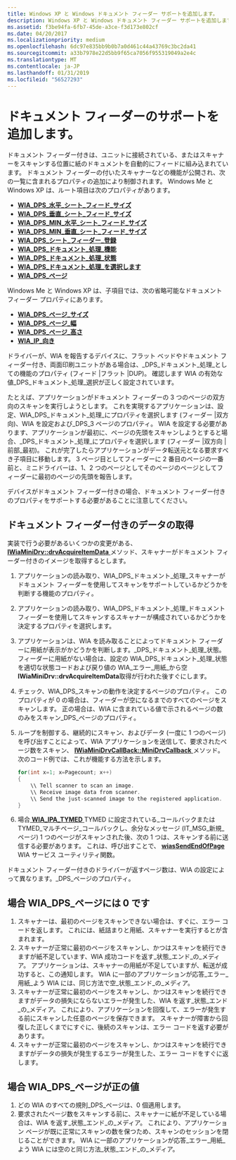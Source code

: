```yaml
---
title: Windows XP と Windows ドキュメント フィーダー サポートを追加します。
description: Windows XP と Windows ドキュメント フィーダー サポートを追加します。
ms.assetid: f3be94fa-6fb7-45de-a3ce-f3d173e802cf
ms.date: 04/20/2017
ms.localizationpriority: medium
ms.openlocfilehash: 6dc97e835bb9b0b7a0d461c44a43769c3bc2da41
ms.sourcegitcommit: a33b7978e22d5bb9f65ca7056f955319049a2e4c
ms.translationtype: MT
ms.contentlocale: ja-JP
ms.lasthandoff: 01/31/2019
ms.locfileid: "56527293"
---
```

# <a name="adding-document-feeder-support"></a>ドキュメント フィーダーのサポートを追加します。

ドキュメント フィーダー付きは、ユニットに接続されている、またはスキャナーをスキャンする位置に紙のドキュメントを自動的にフィードに組み込まれています。 ドキュメント フィーダーの付いたスキャナーなどの機能が公開され、次の一覧に含まれるプロパティの追加により制御されます。 Windows Me と Windows XP は、ルート項目は次のプロパティがあります。

- [**WIA\_DPS\_水平\_シート\_フィード\_サイズ**](https://msdn.microsoft.com/library/windows/hardware/ff551401)
- [**WIA\_DPS\_垂直\_シート\_フィード\_サイズ**](https://msdn.microsoft.com/library/windows/hardware/ff551446)
- [**WIA\_DPS\_MIN\_水平\_シート\_フィード\_サイズ**](https://msdn.microsoft.com/library/windows/hardware/ff551405)
- [**WIA\_DPS\_MIN\_垂直\_シート\_フィード\_サイズ**](https://msdn.microsoft.com/library/windows/hardware/ff551407)
- [**WIA\_DPS\_シート\_フィーダー\_登録**](https://msdn.microsoft.com/library/windows/hardware/ff551430)
- [**WIA\_DPS\_ドキュメント\_処理\_機能**](https://msdn.microsoft.com/library/windows/hardware/ff551379)
- [**WIA\_DPS\_ドキュメント\_処理\_状態**](https://msdn.microsoft.com/library/windows/hardware/ff551386)
- [**WIA\_DPS\_ドキュメント\_処理\_を選択します**](https://msdn.microsoft.com/library/windows/hardware/ff551384)
- [**WIA\_DPS\_ページ**](https://msdn.microsoft.com/library/windows/hardware/ff551414)

Windows Me と Windows XP は、子項目では、次の省略可能なドキュメント フィーダー プロパティにあります。

- [**WIA\_DPS\_ページ\_サイズ**](https://msdn.microsoft.com/library/windows/hardware/ff551417)
- [**WIA\_DPS\_ページ\_幅**](https://msdn.microsoft.com/library/windows/hardware/ff551419)
- [**WIA\_DPS\_ページ\_高さ**](https://msdn.microsoft.com/library/windows/hardware/ff551416)
- [**WIA\_IP\_向き**](https://msdn.microsoft.com/library/windows/hardware/ff552625)

ドライバーが、WIA を報告するデバイスに、フラット ベッドやドキュメント フィーダー付き、両面印刷ユニットがある場合は、\_DPS\_ドキュメント\_処理\_としての機能のプロパティ (フィード |フラット |DUP)。 確認します WIA の有効な値\_DPS\_ドキュメント\_処理\_選択が正しく設定されています。

たとえば、アプリケーションがドキュメント フィーダーの 3 つのページの双方向のスキャンを実行しようとします。 これを実現するアプリケーションは、設定、WIA\_DPS\_ドキュメント\_処理\_にプロパティを選択します (フィーダー |双方向)、WIA を設定および\_DPS\_3 ページのプロパティ。 WIA を設定する必要があります、アプリケーションが最初に、ページの先頭をスキャンしようとすると場合、\_DPS\_ドキュメント\_処理\_にプロパティを選択します (フィーダー |双方向 |前部\_最初)。 これが完了したらアプリケーションがデータ転送元となる要求すべき子項目に移動します。 3 ページ目としてフィーダーに 2 番目のページの一番前と、ミニドライバーは、1、2 つのページとしてそのページのページとしてフィーダーに最初のページの先頭を報告します。

デバイスがドキュメント フィーダー付きの場合、ドキュメント フィーダー付きのプロパティをサポートする必要があることに注意してください。

## <a name="acquiring-data-from-a-document-feeder"></a>ドキュメント フィーダー付きのデータの取得

実装で行う必要があるいくつかの変更がある、 [ **IWiaMiniDrv::drvAcquireItemData** ](https://msdn.microsoft.com/library/windows/hardware/ff543956)メソッド、スキャナーがドキュメント フィーダー付きのイメージを取得するとします。

1. アプリケーションの読み取り、WIA\_DPS\_ドキュメント\_処理\_スキャナーがドキュメント フィーダーを使用してスキャンをサポートしているかどうかを判断する機能のプロパティ。
1. アプリケーションの読み取り、WIA\_DPS\_ドキュメント\_処理\_ドキュメント フィーダーを使用してスキャンするスキャナーが構成されているかどうかを決定するプロパティを選択します。
1. アプリケーションは、WIA を読み取ることによってドキュメント フィーダーに用紙が表示がかどうかを判断します。\_DPS\_ドキュメント\_処理\_状態。 フィーダーに用紙がない場合は、設定の WIA\_DPS\_ドキュメント\_処理\_状態を適切な状態コードおよび戻り値の WIA\_エラー\_用紙\_から空**IWiaMiniDrv::drvAcquireItemData**取得が行われた後すぐにします。
1. チェック、WIA\_DPS\_スキャンの動作を決定するページのプロパティ。 このプロパティが 0 の場合は、フィーダーが空になるまでのすべてのページをスキャンします。 正の場合は、WIA に含まれている値で示されるページの数のみをスキャン\_DPS\_ページのプロパティ。
1. ループを制御する、継続的にスキャン、およびデータ (一度に 1 つのページ) を呼び出すことによって、WIA アプリケーションを送信して、要求されたページ数をスキャン、 [ **IWiaMiniDrvCallBack::MiniDrvCallback** ](https://msdn.microsoft.com/library/windows/hardware/ff543946)メソッド。 次のコード例では、これが機能する方法を示します。

    ```cpp
    for(int x=1; x=Pagecount; x++)
    {
        \\ Tell scanner to scan an image.
        \\ Receive image data from scanner.
        \\ Send the just-scanned image to the registered application.
    }
    ```

1. 場合[ **WIA\_IPA\_TYMED** ](https://msdn.microsoft.com/library/windows/hardware/ff551656) TYMED に設定されている\_コールバックまたは TYMED\_マルチページ\_コールバックし、余分なメッセージ (IT\_MSG\_新規\_ページ) 1 つのページがスキャンされた後、次の 1 つは、スキャンする前に送信する必要があります。 これは、呼び出すことで、 [ **wiasSendEndOfPage** ](https://msdn.microsoft.com/library/windows/hardware/ff549351) WIA サービス ユーティリティ関数。

ドキュメント フィーダー付きのドライバーが返すページ数は、WIA の設定によって異なります。\_DPS\_ページのプロパティ。

## <a name="if-wiadpspages-is-zero"></a>場合 WIA\_DPS\_ページには 0 です

1. スキャナーは、最初のページをスキャンできない場合は、すぐに、エラー コードを返します。 これには、紙詰まりと用紙、スキャナーを実行するとが含まれます。
1. スキャナーが正常に最初のページをスキャンし、かつはスキャンを続行できますが紙不足しています、WIA 成功コードを返す\_状態\_エンド\_の\_メディア。 アプリケーションは、スキャナーの用紙が不足していますが、転送が成功すると、この通知します。 WIA に一部のアプリケーションが応答\_エラー\_用紙\_よう WIA には、同じ方法で空\_状態\_エンド\_の\_メディア。
1. スキャナーが正常に最初のページをスキャンし、かつはスキャンを続行できますがデータの損失にならないエラーが発生した、WIA を返す\_状態\_エンド\_の\_メディア。 これにより、アプリケーションを回復して、エラーが発生する前にスキャンした任意のページを保存できます。 スキャナーが障害から回復した正しくまでにすぐに、後続のスキャンは、エラー コードを返す必要があります。
1. スキャナーが正常に最初のページをスキャンし、かつはスキャンを続行できますがデータの損失が発生するエラーが発生した、エラー コードをすぐに返します。

## <a name="if-wiadpspages-is-positive"></a>場合 WIA\_DPS\_ページが正の値

1. どの WIA のすべての規則\_DPS\_ページは、0 個適用します。
1. 要求されたページ数をスキャンする前に、スキャナーに紙が不足している場合は、WIA を返す\_状態\_エンド\_の\_メディア。 これにより、アプリケーション ページが既に正常にスキャンの数を保つため、スキャンのセッションを閉じることができます。 WIA に一部のアプリケーションが応答\_エラー\_用紙\_よう WIA には空のと同じ方法\_状態\_エンド\_の\_メディア。
